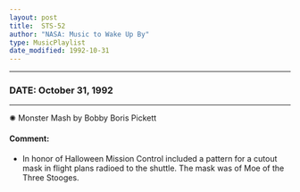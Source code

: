 ```yaml
---
layout: post
title:  STS-52
author: "NASA: Music to Wake Up By"
type: MusicPlaylist
date_modified: 1992-10-31
---
```


----
### DATE: October 31, 1992
----
✺ Monster Mash by Bobby Boris Pickett

#### Comment:
* In honor of Halloween Mission Control included a pattern  for a cutout mask in flight plans radioed to the shuttle. The mask was of  Moe of the Three Stooges.
